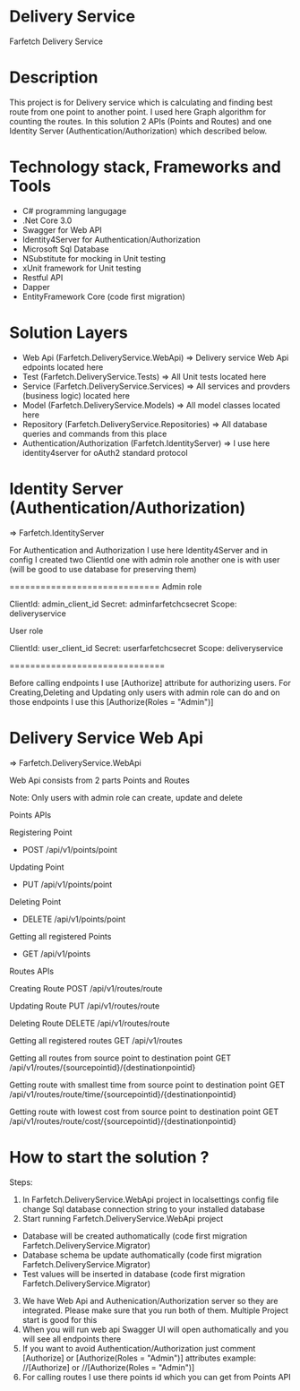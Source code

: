 # Delivery Service
Farfetch Delivery Service

# Description

This project is for Delivery service which is calculating and finding best route from one point to another point. I used here Graph algorithm for counting the routes. In this solution 2 APIs (Points and Routes) and one Identity Server (Authentication/Authorization) which described below.

# Technology stack, Frameworks and Tools

- C# programming langugage
- .Net Core 3.0
- Swagger for Web API
- Identity4Server for Authentication/Authorization
- Microsoft Sql Database
- NSubstitute for mocking in Unit testing
- xUnit framework for Unit testing
- Restful API
- Dapper
- EntityFramework Core (code first migration)

# Solution Layers

- Web Api (Farfetch.DeliveryService.WebApi) => Delivery service Web Api edpoints located here
- Test (Farfetch.DeliveryService.Tests) => All Unit tests located here
- Service (Farfetch.DeliveryService.Services) => All services and provders (business logic) located here
- Model (Farfetch.DeliveryService.Models) => All model classes located here
- Repository (Farfetch.DeliveryService.Repositories) => All database queries and commands from this place
- Authentication/Authorization (Farfetch.IdentityServer) => I use here identity4server for oAuth2 standard protocol

# Identity Server (Authentication/Authorization)

=> Farfetch.IdentityServer

For Authentication and Authorization I use here Identity4Server and in config I created two ClientId one with admin role another one is with user (will be good to use database for preserving them)

=============================
Admin role

ClientId: admin_client_id
Secret: adminfarfetchcsecret
Scope: deliveryservice

User role

ClientId: user_client_id
Secret: userfarfetchcsecret
Scope: deliveryservice

==============================

Before calling endpoints I use [Authorize] attribute for authorizing users. For Creating,Deleting and Updating only users with admin role can do and on those endpoints I use this [Authorize(Roles = "Admin")]


# Delivery Service Web Api

=> Farfetch.DeliveryService.WebApi

Web Api consists from 2 parts Points and Routes

Note: Only users with admin role can create, update and delete

Points APIs

Registering Point
- POST /api/v1/points/point

Updating Point
- PUT /api/v1/points/point

Deleting Point
- DELETE /api/v1/points/point

Getting all registered Points
- GET /api/v1/points

Routes APIs

Creating Route
POST /api/v1/routes/route

Updating Route
PUT /api/v1/routes/route

Deleting Route
DELETE /api/v1/routes/route

Getting all registered routes
GET /api/v1/routes

Getting all routes from source point to destination point
GET /api/v1/routes/{sourcepointid}/{destinationpointid}

Getting route with smallest time from source point to destination point
GET /api/v1/routes/route/time/{sourcepointid}/{destinationpointid}

Getting route with lowest cost from source point to destination point
GET /api/v1/routes/route/cost/{sourcepointid}/{destinationpointid}

# How to start the solution ?

Steps:

1. In Farfetch.DeliveryService.WebApi project in localsettings config file change Sql database connection string to your installed database
2. Start running Farfetch.DeliveryService.WebApi project 
- Database will be created authomatically  (code first migration Farfetch.DeliveryService.Migrator)
- Database schema be update authomatically (code first migration  Farfetch.DeliveryService.Migrator)
- Test values will be inserted in database (code first migration  Farfetch.DeliveryService.Migrator)
3. We have Web Api and Authenication/Authorization server so they are integrated. Please make sure that you run both of them. Multiple Project start is good for this
4. When you will run web api Swagger UI will open authomatically and you will see all endpoints there
5. If you want to avoid Authentication/Authorization just comment [Authorize] or [Authorize(Roles = "Admin")] attributes
example: //[Authorize] or //[Authorize(Roles = "Admin")]
6. For calling routes I use there points id which you can get from Points API
